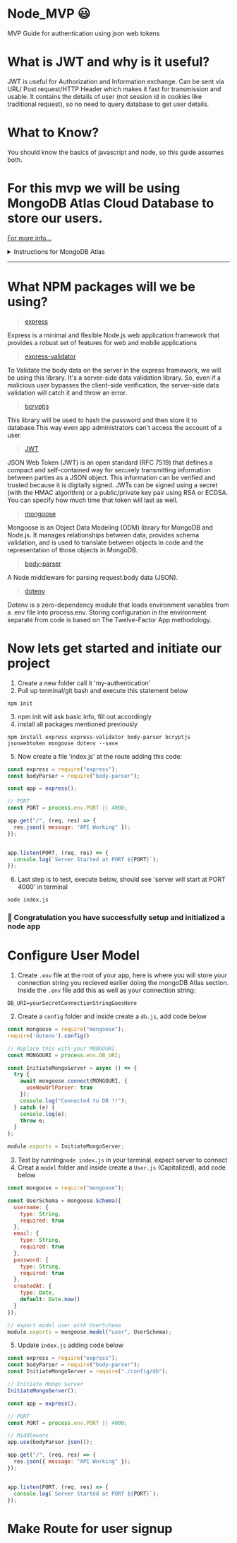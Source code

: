 # Node_MVP :smiley:
MVP Guide for authentication using json web tokens

# What is JWT and why is it useful?

JWT is useful for Authorization and Information exchange. Can be sent via URL/ Post request/HTTP Header which makes it fast for transmission and usable. It contains the details of user (not session id in cookies like traditional request), so no need to query database to get user details.


# What to Know?
You should know the basics of javascript and node, so this guide assumes both.

# For this mvp we will be using MongoDB Atlas Cloud Database to store our users. 
[For more info...](https://docs.atlas.mongodb.com/)

<details>
<summary>Instructions for MongoDB Atlas </summary>

1. Visit [Official Docs](https://docs.atlas.mongodb.com/) , After signing up, click on `+ New Project`
2. Name your project
3. Click `Create Project`
4. Click `Build a Database`
5. Select FREE tier and click `Create`
6. Choose a cloud provider, I chose AWS, but any will do
7. Choose a region, any
8. Scroll to the bottom and click `Create Cluster` (could take several minutes)
9. Create a User, entering in a username and password and then clicking `Create User`
10. Select where you would like to connect from, select local, and then click `Add My Current Ip Address`
11. Click `Finish and Close` at the bottom of page
12. In Database Deployments Click the `Connect` button next to your cluster name
13. Click `Connect your application`, here is where you can get your connection string. :smile: 


</details>

---

# What NPM packages will we be using?

> [express](http://expressjs.com/)

Express is a minimal and flexible Node.js web application framework that provides a robust set of features for web and mobile applications

> [express-validator](https://express-validator.github.io/docs/)

To Validate the body data on the server in the express framework, we will be using this library. It's a server-side data validation library. So, even if a malicious user bypasses the client-side verification, the server-side data validation will catch it and throw an error.

> [bcryptjs](https://www.npmjs.com/package/bcrypt)

This library will be used to hash the password and then store it to database.This way even app administrators can't access the account of a user.

> [JWT](https://jwt.io/)

JSON Web Token (JWT) is an open standard (RFC 7519) that defines a compact and self-contained way for securely transmitting information between parties as a JSON object. This information can be verified and trusted because it is digitally signed. JWTs can be signed using a secret (with the HMAC algorithm) or a public/private key pair using RSA or ECDSA. You can specify how much time that token will last as well.

> [mongoose](https://mongoosejs.com/docs/)

Mongoose is an Object Data Modeling (ODM) library for MongoDB and Node.js. It manages relationships between data, provides schema validation, and is used to translate between objects in code and the representation of those objects in MongoDB.

> [body-parser](https://www.npmjs.com/package/body-parser)

A Node middleware for parsing request.body data (JSON).

> [dotenv](https://www.npmjs.com/package/dotenv)

Dotenv is a zero-dependency module that loads environment variables from a .env file into process.env. Storing configuration in the environment separate from code is based on The Twelve-Factor App methodology.

# Now lets get started and initiate our project
1. Create a new folder call it 'my-authentication'
2. Pull up terminal/git bash and execute this statement below
```
npm init
```
3. npm init will ask basic info, fill out accordingly
4. install all packages mentioned previously
```
npm install express express-validator body-parser bcryptjs jsonwebtoken mongoose dotenv --save
```
5. Now create a file 'index.js' at the route adding this code:
```js
const express = require("express");
const bodyParser = require("body-parser");

const app = express();

// PORT
const PORT = process.env.PORT || 4000;

app.get("/", (req, res) => {
  res.json({ message: "API Working" });
});


app.listen(PORT, (req, res) => {
  console.log(`Server Started at PORT ${PORT}`);
});
```
6. Last step is to test, execute below, should see 'server will start at PORT 4000' in terminal
```
node index.js
```

### :rocket:  Congratulation you have successfully setup and initialized a node app

# Configure User Model
1. Create `.env` file at the root of your app, here is where you will store your connection string you recieved earlier doing the mongoDB Atlas section. Inside the `.env` file add this as well as your connection string:
```
DB_URI=yourSecretConnectionStringGoesHere
```
2. Create a `config` folder and inside create a `db.js`, add code below
```js
const mongoose = require("mongoose");
require('dotenv').config()

// Replace this with your MONGOURI.
const MONGOURI = process.env.DB_URI;

const InitiateMongoServer = async () => {
  try {
    await mongoose.connect(MONGOURI, {
      useNewUrlParser: true
    });
    console.log("Connected to DB !!");
  } catch (e) {
    console.log(e);
    throw e;
  }
};

module.exports = InitiateMongoServer;
```
3. Test by running`node index.js` in your terminal, expect server to connect
4. Creat a `model` folder and inside create a `User.js` (Capitalized), add code below
```js
const mongoose = require("mongoose");

const UserSchema = mongoose.Schema({
  username: {
    type: String,
    required: true
  },
  email: {
    type: String,
    required: true
  },
  password: {
    type: String,
    required: true
  },
  createdAt: {
    type: Date,
    default: Date.now()
  }
});

// export model user with UserSchema
module.exports = mongoose.model("user", UserSchema);
```
5. Update `index.js` adding code below
```js 
const express = require("express");
const bodyParser = require("body-parser");
const InitiateMongoServer = require("./config/db");

// Initiate Mongo Server
InitiateMongoServer();

const app = express();

// PORT
const PORT = process.env.PORT || 4000;

// Middleware
app.use(bodyParser.json());

app.get("/", (req, res) => {
  res.json({ message: "API Working" });
});


app.listen(PORT, (req, res) => {
  console.log(`Server Started at PORT ${PORT}`);
});
```

# Make Route for user signup

<!-- <details>
<summary>File Structure</summary>

```
config /
    db.js
middleware /
    auth.js
model /
    User.js
routes /
    user.js
-index.js-
```

`config / db.js`: A command-line utility that lets you interact with this Django project in various ways. 

`middleware / auth.js`: A command-line utility that lets you interact with this Django project in various ways. 

`model / User.js`: A command-line utility that lets you interact with this Django project in various ways. 

`routes / user.js`: This is where we import express and bodparser. 

`index.js`: This is where we import express and bodparser. 

</details>

--- -->
